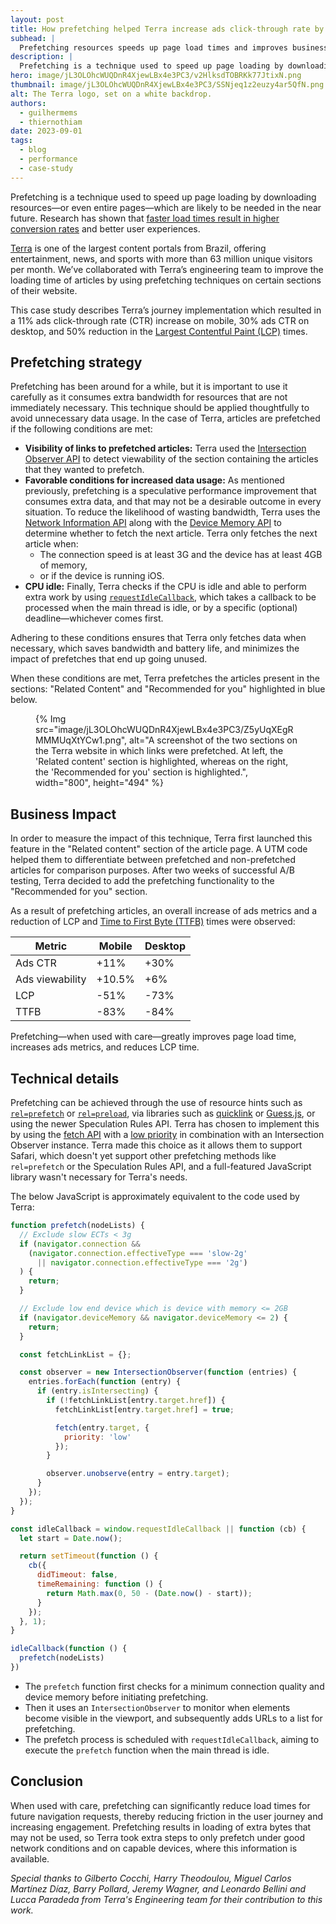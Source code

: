 ```yaml
---
layout: post
title: How prefetching helped Terra increase ads click-through rate by 30% and speed up Largest Contentful Paint.
subhead: |
  Prefetching resources speeds up page load times and improves business metrics.
description: |
  Prefetching is a technique used to speed up page loading by downloading resources—or even entire pages—which are likely to be needed in the near future. Research has shown that faster load times result in higher conversion rates and better user experiences.
hero: image/jL3OLOhcWUQDnR4XjewLBx4e3PC3/v2HlksdTOBRKk77JtixN.png
thumbnail: image/jL3OLOhcWUQDnR4XjewLBx4e3PC3/SSNjeq1z2euzy4ar5QfN.png
alt: The Terra logo, set on a white backdrop.
authors:
  - guilhermems
  - thiernothiam
date: 2023-09-01
tags:
  - blog
  - performance
  - case-study
---
```


Prefetching is a technique used to speed up page loading by downloading resources—or even entire pages—which are likely to be needed in the near future. Research has shown that [faster load times result in higher conversion rates](https://wpostats.com/) and better user experiences.

[Terra](https://www.terra.com/) is one of the largest content portals from Brazil, offering entertainment, news, and sports with more than 63 million unique visitors per month. We’ve collaborated with Terra’s engineering team to improve the loading time of articles by using prefetching techniques on certain sections of their website.

This case study describes Terra’s journey implementation which resulted in a 11% ads click-through rate (CTR) increase on mobile, 30% ads CTR on desktop, and 50% reduction in the [Largest Contentful Paint (LCP)](/lcp/) times.

## Prefetching strategy 

Prefetching has been around for a while, but it is important to use it carefully as it consumes extra bandwidth for resources that are not immediately necessary. This technique should be applied thoughtfully to avoid unnecessary data usage. In the case of Terra, articles are prefetched if the following conditions are met:

- **Visibility of links to prefetched articles:** Terra used the [Intersection Observer API](https://developer.mozilla.org/docs/Web/API/Intersection_Observer_API) to detect viewability of the section containing the articles that they wanted to prefetch.
- **Favorable conditions for increased data usage:** As mentioned previously, prefetching is a speculative performance improvement that consumes extra data, and that may not be a desirable outcome in every situation. To reduce the likelihood of wasting bandwidth, Terra uses the [Network Information API](https://wicg.github.io/netinfo/) along with the [Device Memory API](https://developer.chrome.com/blog/device-memory/) to determine whether to fetch the next article. Terra only fetches the next article when:
  - The connection speed is at least 3G and the device has at least 4GB of memory,
  - or if the device is running iOS.
- **CPU idle:** Finally, Terra checks if the CPU is idle and able to perform extra work by using [`requestIdleCallback`](https://developer.mozilla.org/docs/Web/API/Window/requestIdleCallback), which takes a callback to be processed when the main thread is idle, or by a specific (optional) deadline—whichever comes first.

Adhering to these conditions ensures that Terra only fetches data when necessary, which saves bandwidth and battery life, and minimizes the impact of prefetches that end up going unused.

When these conditions are met, Terra prefetches the articles present in the sections: "Related Content" and "Recommended for you" highlighted in blue below.

<figure>
  {% Img src="image/jL3OLOhcWUQDnR4XjewLBx4e3PC3/Z5yUqXEgRMMMUqXtYCw1.png", alt="A screenshot of the two sections on the Terra website in which links were prefetched. At left, the 'Related content' section is highlighted, whereas on the right, the 'Recommended for you' section is highlighted.", width="800", height="494" %}
</figure>

## Business Impact

In order to measure the impact of this technique, Terra first launched this feature in the "Related content" section of the article page. A UTM code helped them to differentiate between prefetched and non-prefetched articles for comparison purposes. After two weeks of successful A/B testing, Terra decided to add the prefetching functionality to the "Recommended for you" section.

As a result of prefetching articles, an overall increase of ads metrics and a reduction of LCP and [Time to First Byte (TTFB)](/ttfb/) times were observed:

<div class="table-wrapper scrollbar">
  <table>
    <thead>
      <tr>
        <th>Metric</th>
        <th>Mobile</th>
        <th>Desktop</th>
      </tr>
    </thead>
    <tbody>
      <tr>
        <td>Ads CTR</td>
        <td>+11%</td>
        <td>+30%</td>
      </tr>
      <tr>
        <td>Ads viewability</td>
        <td>+10.5%</td>
        <td>+6%</td>
      </tr>
      <tr>
        <td>LCP</td>
        <td>-51%</td>
        <td>-73%</td>
      </tr>
      <tr>
        <td>TTFB</td>
        <td>-83%</td>
        <td>-84%</td>
      </tr>
    </tbody>
  </table>
</div>

Prefetching—when used with care—greatly improves page load time, increases ads metrics, and reduces LCP time.

## Technical details

Prefetching can be achieved through the use of resource hints such as [`rel=prefetch`](https://developer.mozilla.org/docs/Glossary/Prefetch) or [`rel=preload`](https://developer.mozilla.org/docs/Web/HTML/Attributes/rel/preload), via libraries such as [quicklink](https://github.com/GoogleChromeLabs/quicklink) or [Guess.js](https://github.com/guess-js), or using the newer Speculation Rules API. Terra has chosen to implement this by using the [fetch API](https://developer.mozilla.org/docs/Web/API/Fetch_API) with a [low priority](https://developer.mozilla.org/docs/Web/API/fetch#:~:text=priority) in combination with an Intersection Observer instance. Terra made this choice as it allows them to support Safari, which doesn't yet support other prefetching methods like `rel=prefetch` or the Speculation Rules API, and a full-featured JavaScript library wasn't necessary for Terra's needs.


The below JavaScript is approximately equivalent to the code used by Terra:

```js
function prefetch(nodeLists) {
  // Exclude slow ECTs < 3g
  if (navigator.connection &&
    (navigator.connection.effectiveType === 'slow-2g'
      || navigator.connection.effectiveType === '2g')
  ) {
    return;
  }

  // Exclude low end device which is device with memory <= 2GB
  if (navigator.deviceMemory && navigator.deviceMemory <= 2) {
    return;
  }

  const fetchLinkList = {};

  const observer = new IntersectionObserver(function (entries) {
    entries.forEach(function (entry) {
      if (entry.isIntersecting) {
        if (!fetchLinkList[entry.target.href]) {
          fetchLinkList[entry.target.href] = true;

          fetch(entry.target, {
            priority: 'low'
          });
        }

        observer.unobserve(entry = entry.target);
      }
    });
  });
}

const idleCallback = window.requestIdleCallback || function (cb) {
  let start = Date.now();

  return setTimeout(function () {
    cb({
      didTimeout: false,
      timeRemaining: function () {
        return Math.max(0, 50 - (Date.now() - start));
      }
    });
  }, 1);
}

idleCallback(function () {
  prefetch(nodeLists)
})
```

- The `prefetch` function first checks for a minimum connection quality and device memory before initiating prefetching.
- Then it uses an `IntersectionObserver` to monitor when elements become visible in the viewport, and subsequently adds URLs to a list for prefetching.
- The prefetch process is scheduled with `requestIdleCallback`, aiming to execute the `prefetch` function when the main thread is idle.

## Conclusion

When used with care, prefetching can significantly reduce load times for future navigation requests, thereby reducing friction in the user journey and increasing engagement. Prefetching results in loading of extra bytes that may not be used, so Terra took extra steps to only prefetch under good network conditions and on capable devices, where this information is available.

_Special thanks to Gilberto Cocchi, Harry Theodoulou, Miguel Carlos Martínez Díaz, Barry Pollard, Jeremy Wagner, and Leonardo Bellini and Lucca Paradeda from Terra's Engineering team for their contribution to this work._
